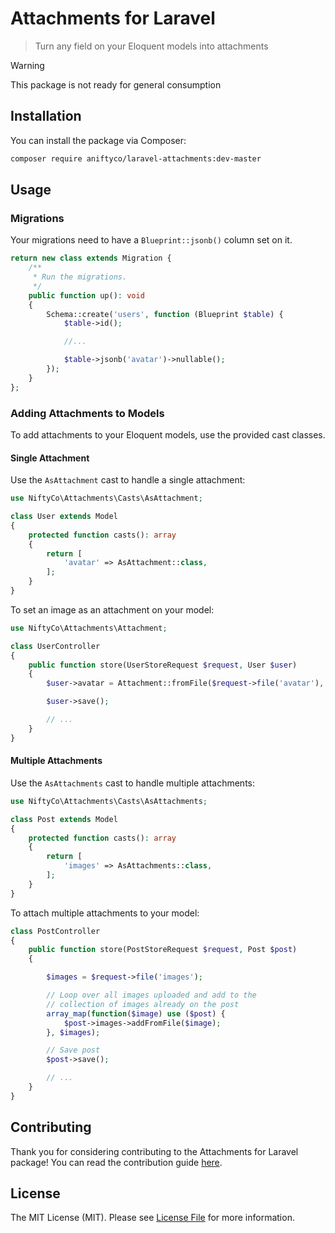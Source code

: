 # Attachments for Laravel

> Turn any field on your Eloquent models into attachments

> [!WARNING]
> This package is not ready for general consumption

## Installation

You can install the package via Composer:

```sh
composer require aniftyco/laravel-attachments:dev-master
```

## Usage

### Migrations

Your migrations need to have a `Blueprint::jsonb()` column set on it.

```php
return new class extends Migration {
    /**
     * Run the migrations.
     */
    public function up(): void
    {
        Schema::create('users', function (Blueprint $table) {
            $table->id();

            //...

            $table->jsonb('avatar')->nullable();
        });
    }
};
```

### Adding Attachments to Models

To add attachments to your Eloquent models, use the provided cast classes.

#### Single Attachment

Use the `AsAttachment` cast to handle a single attachment:

```php
use NiftyCo\Attachments\Casts\AsAttachment;

class User extends Model
{
    protected function casts(): array
    {
        return [
            'avatar' => AsAttachment::class,
        ];
    }
}
```

To set an image as an attachment on your model:

```php
use NiftyCo\Attachments\Attachment;

class UserController
{
    public function store(UserStoreRequest $request, User $user)
    {
        $user->avatar = Attachment::fromFile($request->file('avatar'), folder: 'avatars');

        $user->save();

        // ...
    }
}
```

#### Multiple Attachments

Use the `AsAttachments` cast to handle multiple attachments:

```php
use NiftyCo\Attachments\Casts\AsAttachments;

class Post extends Model
{
    protected function casts(): array
    {
        return [
            'images' => AsAttachments::class,
        ];
    }
}
```

To attach multiple attachments to your model:

```php
class PostController
{
    public function store(PostStoreRequest $request, Post $post)
    {

        $images = $request->file('images');

        // Loop over all images uploaded and add to the
        // collection of images already on the post
        array_map(function($image) use ($post) {
            $post->images->addFromFile($image);
        }, $images);

        // Save post
        $post->save();

        // ...
    }
}
```

## Contributing

Thank you for considering contributing to the Attachments for Laravel package! You can read the contribution guide [here](CONTRIBUTING.md).

## License

The MIT License (MIT). Please see [License File](LICENSE.md) for more information.
